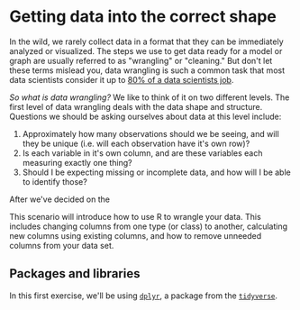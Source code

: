 # Getting data into the correct shape 

In the wild, we rarely collect data in a format that they can be immediately analyzed or visualized. The steps we use to get data ready for a model or graph are usually referred to as "wrangling" or "cleaning." But don't let these terms mislead you, data wrangling is such a common task that most data scientists consider it up to [80% of a data scientists job](https://www.nytimes.com/2014/08/18/technology/for-big-data-scientists-hurdle-to-insights-is-janitor-work.html). 

*So what is data wrangling?* We like to think of it on two different levels. The first level of data wrangling deals with the data shape and structure. Questions we should be asking ourselves about data at this level include:

1. Approximately how many observations should we be seeing, and will they be unique (i.e. will each observation have it's own row)?  
2. Is each variable in it's own column, and are these variables each measuring exactly one thing?  
3. Should I be expecting missing or incomplete data, and how will I be able to identify those? 

After we've decided on the 

This scenario will introduce how to use R to wrangle your data. This includes changing columns from one type (or class) to another, calculating new columns using existing columns, and how to remove unneeded columns from your data set.

## Packages and libraries

In this first exercise, we'll be using [`dplyr`](https://dplyr.tidyverse.org/), a package from the [`tidyverse`](https://www.tidyverse.org/).
